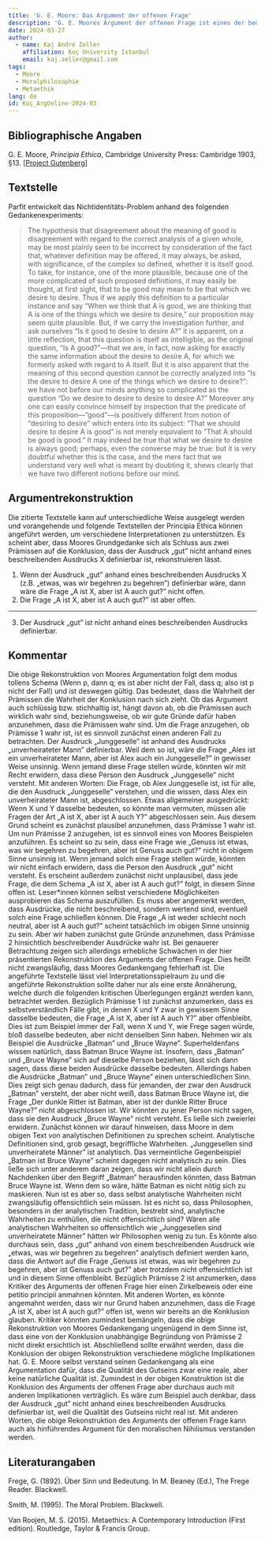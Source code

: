 ```yaml
---
title: 'G. E. Moore: Das Argument der offenen Frage'
description: 'G. E. Moores Argument der offenen Frage ist eines der bedeutendsten Argumente des 20. Jahrhunderts im Bereich der Ethik. Zahlreiche Philosophen haben über dieses Argument nachgedacht, es auf unterschiedliche Weise rekonstruiert, kritisiert und bewertet. In der folgenden Rekonstruktion wird Moores Gedankengang in der Principia Ethica als ein Argument für die These, dass der Begriff „gut” nicht durch einen beschreibenden Ausdruck definierbar ist, verstanden. In dem Kommentar der Rekonstruktion zeigen sich potentielle Schwächen des Arguments in dieser Form, die unter anderem damit zu tun haben, was wir unter analytischen Definitionen verstehen. Der Kommentar berücksichtigt auch den Einwand eines möglichen Zirkelschlusses. Meistens wird das Argument der offenen Frage als ein Argument für den moralischen Intuitionismus („Non-Naturalism”) verstanden. In der vorgetragenen Rekonstruktion wäre die Konklusion allerdings auch mit dem moralischen Nihilismus verträglich. Insgesamt bietet die folgende Interpretation eine erste Erkundung von Moores Gedanken, die die interpretatorische Flexibilität im Text der Principia Ethica anerkennt.'
date: 2024-03-27
author:
  - name: Kaj André Zeller
    affiliation: Koç University Istanbul
    email: kaj.zeller@gmail.com
tags:
  - Moore
  - Moralphilosophie
  - Metaethik
lang: de
id: Koç_ArgOnline-2024-03
---
```


## Bibliographische Angaben

G. E. Moore, *Principia Ethica*, Cambridge University Press: Cambridge 1903, §13. \[[Project Gutenberg](https://www.gutenberg.org/files/53430/53430-h/53430-h.htm)\]


## Textstelle

Parfit entwickelt das Nichtidentitäts-Problem anhand des folgenden Gedankenexperiments:

>The hypothesis that disagreement about the meaning of good is disagreement with regard to the correct analysis of a given whole, may be most plainly seen to be incorrect by consideration of the fact that, whatever definition may be offered, it may always, be asked, with significance, of the complex so defined, whether it is itself good. To take, for instance, one of the more plausible, because one of the more complicated of such proposed definitions, it may easily be thought, at first sight, that to be good may mean to be that which we desire to desire. Thus if we apply this definition to a particular instance and say “When we think that A is good, we are thinking that A is one of the things which we desire to desire,” our proposition may seem quite plausible. But, if we carry the investigation further, and ask ourselves “Is it good to desire to desire A?” it is apparent, on a little reflection, that this question is itself as intelligible, as the original question, “Is A good?”—that we are, in fact, now asking for exactly the same information about the desire to desire A, for which we formerly asked with regard to A itself. But it is also apparent that the meaning of this second question cannot be correctly analyzed into “Is the desire to desire A one of the things which we desire to desire?”: we have not before our minds anything so complicated as the question “Do we desire to desire to desire to desire A?” Moreover any one can easily convince himself by inspection that the predicate of this proposition—”good”—is positively different from notion of “desiring to desire” which enters into its subject: “That we should desire to desire A is good” is not merely equivalent to “That A should be good is good.” It may indeed be true that what we desire to desire is always good; perhaps, even the converse may be true: but it is very doubtful whether this is the case, and the mere fact that we understand very well what is meant by doubting it, shews clearly that we have two different notions before our mind.


## Argumentrekonstruktion

Die zitierte Textstelle kann auf unterschiedliche Weise ausgelegt werden und vorangehende und folgende Textstellen der Principia Ethica können angeführt werden, um verschiedene Interpretationen zu unterstützen. Es scheint aber, dass Moores Grundgedanke sich als Schluss aus zwei Prämissen auf die Konklusion, dass der Ausdruck „gut” nicht anhand eines beschreibenden Ausdrucks X definierbar ist, rekonstruieren lässt.

1. Wenn der Ausdruck „gut” anhand eines beschreibenden Ausdrucks X (z.B. „etwas, was wir begehren zu begehren”) definierbar wäre, dann wäre die Frage „A ist X, aber ist A auch gut?” nicht offen.
2. Die Frage „A ist X, aber ist A auch gut?”  ist aber offen.

---

3. Der Ausdruck „gut” ist nicht anhand eines beschreibenden Ausdrucks definierbar.


## Kommentar

Die obige Rekonstruktion von Moores Argumentation folgt dem modus tollens Schema (Wenn p, dann q; es ist aber nicht der Fall, dass q; also ist p nicht der Fall) und ist deswegen gültig. Das bedeutet, dass die Wahrheit der Prämissen die Wahrheit der Konklusion nach sich zieht. Ob das Argument auch schlüssig bzw. stichhaltig ist, hängt davon ab, ob die Prämissen auch wirklich wahr sind, beziehungsweise, ob wir gute Gründe dafür haben anzunehmen, dass die Prämissen wahr sind.
Um die Frage anzugehen, ob Prämisse 1 wahr ist, ist es sinnvoll zunächst einen anderen Fall zu betrachten. Der Ausdruck „Junggeselle” ist anhand des Ausdrucks „unverheirateter Mann” definierbar. Weil dem so ist, wäre die Frage „Alex ist ein unverheirateter Mann, aber ist Alex auch ein Junggeselle?” in gewisser Weise unsinnig. Wenn jemand diese Frage stellen würde, könnten wir mit Recht erwidern, dass diese Person den Ausdruck „Junggeselle” nicht versteht. Mit anderen Worten: Die Frage, ob Alex Junggeselle ist, ist für alle, die den Ausdruck „Junggeselle” verstehen, und die wissen, dass Alex ein unverheirateter Mann ist, abgeschlossen. Etwas allgemeiner ausgedrückt: Wenn X und Y dasselbe bedeuten, so könnte man vermuten, müssen alle Fragen der Art „A ist X, aber ist A auch Y?” abgeschlossen sein. Aus diesem Grund scheint es zunächst plausibel anzunehmen, dass Prämisse 1 wahr ist. 
Um nun Prämisse 2 anzugehen, ist es sinnvoll eines von Moores Beispielen anzuführen. Es scheint so zu sein, dass eine Frage wie „Genuss ist etwas, was wir begehren zu begehren, aber ist Genuss auch gut?” nicht in obigem Sinne unsinnig ist. Wenn jemand solch eine Frage stellen würde, könnten wir nicht einfach erwidern, dass die Person den Ausdruck „gut” nicht versteht. Es erscheint außerdem zunächst nicht unplausibel, dass jede Frage, die dem Schema „A ist X, aber ist A auch gut?” folgt, in diesem Sinne offen ist. Leser*innen können selbst verschiedene Möglichkeiten ausprobieren das Schema auszufüllen. Es muss aber angemerkt werden, dass Ausdrücke, die nicht beschreibend, sondern wertend sind, eventuell solch eine Frage schließen können. Die Frage „A ist weder schlecht noch neutral, aber ist A auch gut?” scheint tatsächlich im obigen Sinne unsinnig zu sein. Aber wir haben zunächst gute Gründe anzunehmen, dass Prämisse 2 hinsichtlich beschreibender Ausdrücke wahr ist.
Bei genauerer Betrachtung zeigen sich allerdings erhebliche Schwächen in der hier präsentierten Rekonstruktion des Arguments der offenen Frage. Dies heißt nicht zwangsläufig, dass Moores Gedankengang fehlerhaft ist. Die angeführte Textstelle lässt viel Interpretationsspielraum zu und die angeführte Rekonstruktion sollte daher nur als eine erste Annäherung, welche durch die folgenden kritischen Überlegungen ergänzt werden kann, betrachtet werden.
Bezüglich Prämisse 1 ist zunächst anzumerken, dass es selbstverständlich Fälle gibt, in denen X und Y zwar in gewissem Sinne dasselbe bedeuten, die Frage „A ist X, aber ist A auch Y?” aber offenbleibt. Dies ist zum Beispiel immer der Fall, wenn X und Y, wie Frege sagen würde, bloß dasselbe bedeuten, aber nicht denselben Sinn haben. Nehmen wir als Beispiel die Ausdrücke „Batman” und „Bruce Wayne”. Superheldenfans wissen natürlich, dass Batman Bruce Wayne ist. Insofern, dass „Batman” und „Bruce Wayne” sich auf dieselbe Person beziehen, lässt sich dann sagen, dass diese beiden Ausdrücke dasselbe bedeuten. Allerdings haben die Ausdrücke „Batman” und „Bruce Wayne” einen unterschiedlichen Sinn. Dies zeigt sich genau dadurch, dass für jemanden, der zwar den Ausdruck „Batman” versteht, der aber nicht weiß, dass Batman Bruce Wayne ist, die Frage „Der dunkle Ritter ist Batman, aber ist der dunkle Ritter Bruce Wayne?” nicht abgeschlossen ist. Wir könnten zu jener Person nicht sagen, dass sie den Ausdruck „Bruce Wayne” nicht versteht.
Es ließe sich zweierlei erwidern. Zunächst können wir darauf hinweisen, dass Moore in dem obigen Text von analytischen Definitionen zu sprechen scheint. Analytische Definitionen sind, grob gesagt, begriffliche Wahrheiten. „Junggesellen sind unverheiratete Männer” ist analytisch. Das vermeintliche Gegenbeispiel „Batman ist Bruce Wayne” scheint dagegen nicht analytisch zu sein. Dies ließe sich unter anderem daran zeigen, dass wir nicht allein durch Nachdenken über den Begriff „Batman” herausfinden könnten, dass Batman Bruce Wayne ist. Wenn dem so wäre, hätte Batman es nicht nötig sich zu maskieren.
Nun ist es aber so, dass selbst analytische Wahrheiten nicht zwangsläufig offensichtlich sein müssen. Ist es nicht so, dass Philosophen, besonders in der analytischen Tradition, bestrebt sind, analytische Wahrheiten zu enthüllen, die nicht offensichtlich sind? Wären alle analytischen Wahrheiten so offensichtlich wie „Junggesellen sind unverheiratete Männer” hätten wir Philosophen wenig zu tun. Es könnte also durchaus sein, dass „gut” anhand von einem beschreibenden Ausdruck wie „etwas, was wir begehren zu begehren” analytisch definiert werden kann, dass die Antwort auf die Frage „Genuss ist etwas, was wir begehren zu begehren, aber ist Genuss auch gut?” aber trotzdem nicht offensichtlich ist und in diesem Sinne offenbleibt.
Bezüglich Prämisse 2 ist anzumerken, dass Kritiker des Arguments der offenen Frage hier einen Zirkelbeweis oder eine petitio principii anmahnen könnten. Mit anderen Worten, es könnte angemahnt werden, dass wir nur Grund haben anzunehmen, dass die Frage „A ist X, aber ist A auch gut?” offen ist, wenn wir bereits an die Konklusion glauben. Kritiker könnten zumindest bemängeln, dass die obige Rekonstruktion von Moores Gedankengang ungenügend in dem Sinne ist, dass eine von der Konklusion unabhängige Begründung von Prämisse 2 nicht direkt ersichtlich ist.
Abschließend sollte erwähnt werden, dass die Konklusion der obigen Rekonstruktion verschiedene mögliche Implikationen hat. G. E. Moore selbst verstand seinen Gedankengang als eine Argumentation dafür, dass die Qualität des Gutseins zwar eine reale, aber keine natürliche Qualität ist. Zumindest in der obigen Konstruktion ist die Konklusion des Arguments der offenen Frage aber durchaus auch mit anderen Implikationen verträglich. Es wäre zum Beispiel auch denkbar, dass der Ausdruck „gut” nicht anhand eines beschreibenden Ausdrucks definierbar ist, weil die Qualität des Gutseins nicht real ist. Mit anderen Worten, die obige Rekonstruktion des Arguments der offenen Frage kann auch als hinführendes Argument für den moralischen Nihilismus verstanden werden.



## Literaturangaben

Frege, G. (1892). Über Sinn und Bedeutung. In M. Beaney (Ed.), The Frege Reader. Blackwell.

Smith, M. (1995). The Moral Problem. Blackwell. 

Van Roojen, M. S. (2015). Metaethics: A Contemporary Introduction (First edition). Routledge, Taylor & Francis Group.



